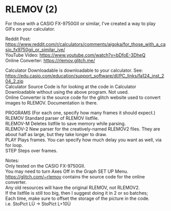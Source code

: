 # RLEMOV (2)
For those with a CASIO FX-9750GII or similar, I've created a way to play GIFs on your calculator.  

Reddit Post: https://www.reddit.com/r/calculators/comments/aigoka/for_those_with_a_casio_fx9750gii_or_similar_ive/  
YouTube Video: https://www.youtube.com/watch?v=bDfoE-3DheQ  
Online Converter: https://rlemov.glitch.me/  

Calculator Downloadable is downloadable to your calculator.  See:
https://edu.casio.com/education/support_software/dl/PC_links/fa124_inst_204_2.zip  
Calculator Source Code is for looking at the code in Calculator Downloadable without using the above program. Not used.  
Online Converter is the source code for the glitch website used to convert images to RLEMOV. Documentation is there.  

PROGRAMS (For each one, specify how many frames it should expect.)  
RLEMOV Standard parser of RLEMOV listfile.  
RLEMOV-M Deletes listfile to save memory while parsing.  
RLEMOV-2 New parser for the creatively-named RLEMOV2 files. They are about half as large, but they take longer to draw.  
PLAY Plays frames. You can specify how much delay you want as well, via for loop.  
STEP Steps over frames.  

Notes:  
Only tested on the CASIO FX-9750GII.  
You may need to turn Axes Off in the Graph SET UP Menu.  
https://glitch.com/~rlemov contains the source code for the online converter.  
Any old resources will have the original RLEMOV, not RLEMOV2.  
If the listfile is still too big, then I suggest doing it in 2 or so batches;  
Each time, make sure to offset the storage of the picture in the code.  
i.e. StoPict LÙ -> StoPict L+10Ù
